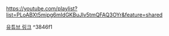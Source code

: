 https://youtube.com/playlist?list=PLoABXt5mipg6mIdGKBuJlv5tmQFAQ3OYr&feature=shared

[유튜브 링크](https://youtube.com/playlist?list=PLoABXt5mipg6mIdGKBuJlv5tmQFAQ3OYr&feature=shared) ^3846f1
